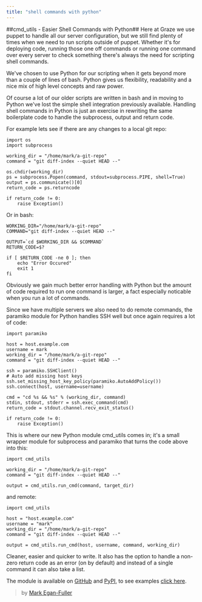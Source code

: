```yaml
---
title: "shell commands with python"
---
```


##cmd_utils - Easier Shell Commands with Python##
Here at Graze we use puppet to handle all our server configuration, but we still find plenty of times when we need to run scripts outside of puppet. Whether it's for deploying code, running those one off commands or running one command over every server to check something there's always the need for scripting shell commands.

We've chosen to use Python for our scripting when it gets beyond more than a couple of lines of bash. Python gives us flexibility, readability and a nice mix of high level concepts and raw power.

Of course a lot of our older scripts are written in bash and in moving to Python we've lost the simple shell integration previously available. Handling shell commands in Python is just an exercise in rewriting the same boilerplate code to handle the subprocess, output and return code.

For example lets see if there are any changes to a local git repo:

<?prettify?>
    import os
    import subprocess

    working_dir = "/home/mark/a-git-repo"
    command = "git diff-index --quiet HEAD --"

    os.chdir(working_dir)
    ps = subprocess.Popen(command, stdout=subprocess.PIPE, shell=True)
    output = ps.communicate()[0]
    return_code = ps.returncode

    if return_code != 0:
        raise Exception()



Or in bash:

<?prettify?>
    WORKING_DIR="/home/mark/a-git-repo"
    COMMAND="git diff-index --quiet HEAD --"

    OUTPUT=`cd $WORKING_DIR && $COMMAND`
    RETURN_CODE=$?

    if [ $RETURN_CODE -ne 0 ]; then
        echo "Error Occured"
        exit 1
    fi

Obviously we gain much better error handling with Python but the amount of code required to run one command is larger, a fact especially noticable when you run a lot of commands.

Since we have multiple servers we also need to do remote commands, the paramiko module for Python handles SSH well but once again requires a lot of code:

<?prettify?>
    import paramiko

    host = host.example.com
    username = mark
    working_dir = "/home/mark/a-git-repo"
    command = "git diff-index --quiet HEAD --"

    ssh = paramiko.SSHClient()
    # Auto add missing host keys
    ssh.set_missing_host_key_policy(paramiko.AutoAddPolicy())
    ssh.connect(host, username=username)

    cmd = "cd %s && %s" % (working_dir, command)
    stdin, stdout, stderr = ssh.exec_command(cmd)
    return_code = stdout.channel.recv_exit_status()

    if return_code != 0:
        raise Exception()

This is where our new Python module cmd_utils comes in; it's a small wrapper module for subprocess and paramiko that turns the code above into this:

<?prettify?>
    import cmd_utils

    working_dir = "/home/mark/a-git-repo"
    command = "git diff-index --quiet HEAD --"

    output = cmd_utils.run_cmd(command, target_dir)


and remote:

<?prettify?>
    import cmd_utils

    host = "host.example.com"
    username = "mark"
    working_dir = "/home/mark/a-git-repo"
    command = "git diff-index --quiet HEAD --"

    output = cmd_utils.run_cmd(host, username, command, working_dir)



Cleaner, easier and quicker to write. It also has the option to handle a non-zero return code as an error (on by default) and instead of a single command it can also take a list.

The module is available on [GitHub] and [PyPI], to see examples [click here].

<!-- Links -->
[github]:https://github.com/graze/pycmd-utils
[pypi]:https://pypi.python.org/pypi/cmd_utils
[click here]:https://github.com/graze/pycmd-utils/blob/master/examples.py

> by [Mark Egan-Fuller](https://github.com/markeganfuller)